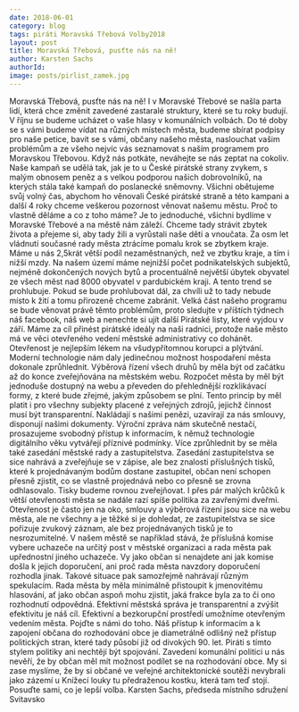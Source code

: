```yaml
---
date: 2018-06-01
category: blog
tags: piráti Moravská Třebová Volby2018
layout: post
title: Moravská Třebová, pusťte nás na ně!
author: Karsten Sachs
authorId: 
image: posts/pirlist_zamek.jpg
---
```


Moravská Třebová, pusťte nás na ně!
I v Moravské Třebové se našla parta lidí, která chce změnit zavedené zastaralé struktury, které se tu roky budují. V říjnu se budeme ucházet o vaše hlasy v komunálních volbách. Do té doby se s vámi budeme vídat na různých místech města, budeme sbírat podpisy pro naše petice, bavit se s vámi, občany našeho města, naslouchat vašim problémům a ze všeho nejvíc vás seznamovat s naším programem pro Moravskou Třebovou. Když nás potkáte, neváhejte se nás zeptat na cokoliv. Naše kampaň se udělá tak, jak je to u České pirátské strany zvykem, s malým obnosem peněz a s velkou podporou našich dobrovolníků, na kterých stála také kampaň do poslanecké sněmovny. Všichni obětujeme svůj volný čas, abychom ho věnovali České pirátské straně a této kampani a další 4 roky chceme veškerou pozornost věnovat našemu městu. Proč to vlastně děláme a co z toho máme? Je to jednoduché, všichni bydlíme v Moravské Třebové a na městě nám záleží. Chceme tady strávit zbytek života a přejeme si, aby tady žili a vyrůstali naše děti a vnoučata. Za osm let vládnutí současné rady města ztrácíme pomalu krok se zbytkem kraje. Máme u nás 2,5krát větší podíl nezaměstnaných, než ve zbytku kraje, a tím i nižší mzdy. Na našem území máme nejnižší počet podnikatelských subjektů, nejméně dokončených nových bytů a procentuálně největší úbytek obyvatel ze všech měst nad 8000 obyvatel v pardubickém kraji. A tento trend se prohlubuje. Pokud se bude prohlubovat dál, za chvíli už to tady nebude místo k žití a tomu přirozeně chceme zabránit. Velká část našeho programu se bude věnovat právě těmto problémům, proto sledujte v příštích týdnech náš facebook, náš web a nenechte si ujít další Pirátské listy, které vyjdou v září. 
Máme za cíl přinést pirátské ideály na naši radnici, protože naše město má ve věci otevřeného vedení městské administrativy co dohánět. Otevřenost je nejlepším lékem na všudypřítomnou korupci a plýtvání. Moderní technologie nám daly jedinečnou možnost hospodaření města dokonale zprůhlednit. Výběrová řízení všech druhů by měla být od začátku až do konce zveřejňována na městském webu. Rozpočet města by měl být jednoduše dostupný na webu a převeden do přehlednější rozklikávací formy, z které bude zřejmé, jakým způsobem se plní. Tento princip by měl platit i pro všechny subjekty placené z veřejných zdrojů, jejichž činnost musí být transparentní. Nakládají s našimi penězi, uzavírají za nás smlouvy, disponují našimi dokumenty. Výroční zpráva nám skutečně nestačí, prosazujeme svobodný přístup k informacím, k němuž technologie digitálního věku vytvářejí příznivé podmínky. Více zprůhlednit by se měla také zasedání městské rady a zastupitelstva. Zasedání zastupitelstva se sice nahrává a zveřejňuje se v zápise, ale bez znalosti příslušných tisků, které k projednávaným bodům dostane zastupitel, občan není schopen přesně zjistit, co se vlastně projednává nebo co přesně se zrovna odhlasovalo. Tisky budeme rovnou zveřejňovat. I přes pár malých krůčků k větší otevřenosti města se nadále razí spíše politika za zavřenými dveřmi. Otevřenost je často jen na oko, smlouvy a výběrová řízení jsou sice na webu města, ale ne všechny a je těžké si je dohledat, ze zastupitelstva se sice pořizuje zvukový záznam, ale bez projednávaných tisků je to nesrozumitelné. V našem městě se například stává, že příslušná komise vybere uchazeče na určitý post v městské organizaci a rada města pak upřednostní jiného uchazeče. Vy jako občan si nenajdete ani jak komise došla k jejich doporučení, ani proč rada města navzdory doporučení rozhodla jinak. Takové situace pak samozřejmě nahrávají různým spekulacím. Rada města by měla minimálně přistoupit k jmenovitému hlasování, ať jako občan aspoň mohu zjistit, jaká frakce byla za to či ono rozhodnutí odpovědná. Efektivní městská správa je transparentní a zvýšit efektivitu je náš cíl.  Efektivní a bezkorupční prostředí umožníme otevřeným vedením města. Pojďte s námi do toho. 
Náš přístup k informacím a k zapojení občana do rozhodování obce je diametrálně odlišný než přístup politických stran, které tady působí již od divokých 90. let. Piráti s tímto stylem politiky ani nechtějí být spojování. Zavedení komunální politici u nás nevěří, že by občan měl mít možnost podílet se na rozhodování obce. My si zase myslíme, že by si občané ve veřejné architektonické soutěži nevybrali jako zázemí u Knížecí louky tu předraženou kostku, která tam teď stojí. Posuďte sami, co je lepší volba. 
Karsten Sachs, předseda místního sdružení Svitavsko      
